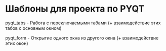 # Шаблоны для проекта по PYQT

pyqt_tabs - Работа с переключаемыми табами (+ взаимодействие этих табов с основным окном)

pyqt_form - Открытие одного окна из другого окна (+ взаимодействие этих окон)
